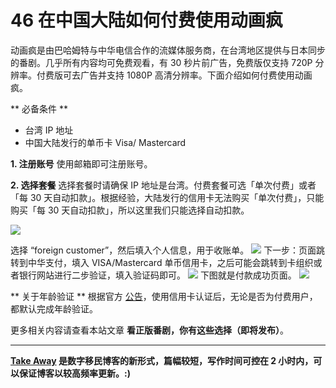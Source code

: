 # 46 在中国大陆如何付费使用动画疯

动画疯是由巴哈姆特与中华电信合作的流媒体服务商，在台湾地区提供与日本同步的番剧。几乎所有内容均可免费观看，有 30 秒片前广告，免费版仅支持 720P 分辨率。付费版可去广告并支持 1080P 高清分辨率。下面介绍如何付费使用动画疯。

** 必备条件 **
- 台湾 IP 地址
- 中国大陆发行的单币卡 Visa/ Mastercard

**1. 注册账号**
使用邮箱即可注册账号。

**2. 选择套餐**
选择套餐时请确保 IP 地址是台湾。付费套餐可选「单次付费」或者「每 30 天自动扣款」。根据经验，大陆发行的信用卡无法购买「单次付费」，只能购买「每 30 天自动扣款」，所以这里我们只能选择自动扣款。

![](https://cdn.shuziyimin.org/blog-46-01.png)

选择 “foreign customer”，然后填入个人信息，用于收账单。
![](https://cdn.shuziyimin.org/blog-46-02.png)
下一步：页面跳转到中华支付，填入 VISA/Mastercard 单币信用卡，之后可能会跳转到卡组织或者银行网站进行二步验证，填入验证码即可。
![](https://cdn.shuziyimin.org/blog-46-03.png)
下图就是付款成功页面。
![](https://cdn.shuziyimin.org/blog-46-04.png)

** 关于年龄验证 **
根据官方 [公告](https://m.facebook.com/animategamer/photos/a.1009784672417237/2786774504718236/?type=3)，使用信用卡认证后，无论是否为付费用户，都默认完成年龄验证。

更多相关内容请查看本站文章 **看正版番剧，你有这些选择（即将发布）**。


---- 

**[Take Away](https://blog.shuziyimin.org/category/take-away) 是数字移民博客的新形式，篇幅较短，写作时间可控在 2 小时内，可以保证博客以较高频率更新。:)**